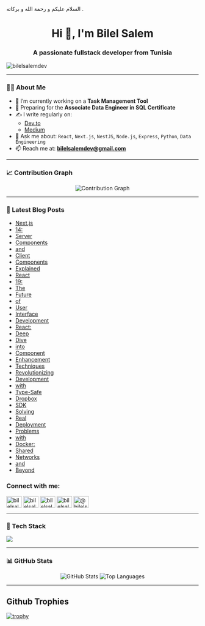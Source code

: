 السلام عليكم و رحمة الله و بركاته . 
<h1 align="center">Hi 👋, I'm Bilel Salem</h1>
<h3 align="center">A passionate fullstack developer from Tunisia</h3>

<p align="left"> <img src="https://komarev.com/ghpvc/?username=bilelsalemdev&label=Profile%20views&color=0e75b6&style=flat" alt="bilelsalemdev" /> </p>

---

### 👨‍💻 About Me

- 🔭 I’m currently working on a **Task Management Tool**
- 🎯 Preparing for the **Associate Data Engineer in SQL Certificate**
- ✍️ I write regularly on:
  - [Dev.to](https://dev.to/bilelsalemdev)
  - [Medium](https://medium.com/@bilelsalemdev)
- 💬 Ask me about:
  `React`, `Next.js`, `NestJS`, `Node.js`, `Express`, `Python`, `Data Engineering`
- 📫 Reach me at: **bilelsalemdev@gmail.com**

---

### 📈 Contribution Graph

<p align="center">
  <img src="https://github-readme-activity-graph.vercel.app/graph?username=bilelsalemdev&bg_color=1a1b27&color=9f9f9f&line=4c8eda&point=ffffff&area=true&hide_border=true" alt="Contribution Graph" />
</p>

---

### 📝 Latest Blog Posts
<!-- BLOG-POST-LIST:START -->
- [Next.js](https://github.com/bilelsalemdev/one-hundred-articles/blob/main/Next.js)
- [14:](https://github.com/bilelsalemdev/one-hundred-articles/blob/main/14:)
- [Server](https://github.com/bilelsalemdev/one-hundred-articles/blob/main/Server)
- [Components](https://github.com/bilelsalemdev/one-hundred-articles/blob/main/Components)
- [and](https://github.com/bilelsalemdev/one-hundred-articles/blob/main/and)
- [Client](https://github.com/bilelsalemdev/one-hundred-articles/blob/main/Client)
- [Components](https://github.com/bilelsalemdev/one-hundred-articles/blob/main/Components)
- [Explained](https://github.com/bilelsalemdev/one-hundred-articles/blob/main/Explained.md)
- [React](https://github.com/bilelsalemdev/one-hundred-articles/blob/main/React)
- [19:](https://github.com/bilelsalemdev/one-hundred-articles/blob/main/19:)
- [The](https://github.com/bilelsalemdev/one-hundred-articles/blob/main/The)
- [Future](https://github.com/bilelsalemdev/one-hundred-articles/blob/main/Future)
- [of](https://github.com/bilelsalemdev/one-hundred-articles/blob/main/of)
- [User](https://github.com/bilelsalemdev/one-hundred-articles/blob/main/User)
- [Interface](https://github.com/bilelsalemdev/one-hundred-articles/blob/main/Interface)
- [Development](https://github.com/bilelsalemdev/one-hundred-articles/blob/main/Development.md)
- [React:](https://github.com/bilelsalemdev/one-hundred-articles/blob/main/React:)
- [Deep](https://github.com/bilelsalemdev/one-hundred-articles/blob/main/Deep)
- [Dive](https://github.com/bilelsalemdev/one-hundred-articles/blob/main/Dive)
- [into](https://github.com/bilelsalemdev/one-hundred-articles/blob/main/into)
- [Component](https://github.com/bilelsalemdev/one-hundred-articles/blob/main/Component)
- [Enhancement](https://github.com/bilelsalemdev/one-hundred-articles/blob/main/Enhancement)
- [Techniques](https://github.com/bilelsalemdev/one-hundred-articles/blob/main/Techniques.md)
- [Revolutionizing](https://github.com/bilelsalemdev/one-hundred-articles/blob/main/Revolutionizing)
- [Development](https://github.com/bilelsalemdev/one-hundred-articles/blob/main/Development)
- [with](https://github.com/bilelsalemdev/one-hundred-articles/blob/main/with)
- [Type-Safe](https://github.com/bilelsalemdev/one-hundred-articles/blob/main/Type-Safe)
- [Dropbox](https://github.com/bilelsalemdev/one-hundred-articles/blob/main/Dropbox)
- [SDK](https://github.com/bilelsalemdev/one-hundred-articles/blob/main/SDK.md)
- [Solving](https://github.com/bilelsalemdev/one-hundred-articles/blob/main/Solving)
- [Real](https://github.com/bilelsalemdev/one-hundred-articles/blob/main/Real)
- [Deployment](https://github.com/bilelsalemdev/one-hundred-articles/blob/main/Deployment)
- [Problems](https://github.com/bilelsalemdev/one-hundred-articles/blob/main/Problems)
- [with](https://github.com/bilelsalemdev/one-hundred-articles/blob/main/with)
- [Docker:](https://github.com/bilelsalemdev/one-hundred-articles/blob/main/Docker:)
- [Shared](https://github.com/bilelsalemdev/one-hundred-articles/blob/main/Shared)
- [Networks](https://github.com/bilelsalemdev/one-hundred-articles/blob/main/Networks)
- [and](https://github.com/bilelsalemdev/one-hundred-articles/blob/main/and)
- [Beyond](https://github.com/bilelsalemdev/one-hundred-articles/blob/main/Beyond.md)

<!-- BLOG-POST-LIST:END -->

<h3 align="left">Connect with me:</h3>
<p align="left">
<a href="https://dev.to/bilelsalemdev" target="blank"><img align="center" src="https://github.com/bilelsalemdev/bilelsalemdev/assets/70206023/1d5c6afb-6a6f-400e-b699-d4583828a063" alt="bilelsalemdev" height="30" width="40" /></a>
<a href="https://twitter.com/bilelsalemdev" target="blank"><img align="center" src="https://raw.githubusercontent.com/rahuldkjain/github-profile-readme-generator/master/src/images/icons/Social/twitter.svg" alt="bilelsalemdev" height="30" width="40" /></a>
<a href="https://linkedin.com/in/bilelsalemdev" target="blank"><img align="center" src="https://raw.githubusercontent.com/rahuldkjain/github-profile-readme-generator/master/src/images/icons/Social/linked-in-alt.svg" alt="bilelsalemdev" height="30" width="40" /></a>
<a href="https://stackoverflow.com/users/bilelsalem" target="blank"><img align="center" src="https://raw.githubusercontent.com/rahuldkjain/github-profile-readme-generator/master/src/images/icons/Social/stack-overflow.svg" alt="bilelsalem" height="30" width="40" /></a>
<a href="https://medium.com/@bilelsalemdev" target="blank"><img align="center" src="https://raw.githubusercontent.com/rahuldkjain/github-profile-readme-generator/master/src/images/icons/Social/medium.svg" alt="@bilelsalemdev" height="30" width="40" /></a>
</p>

---

### 🧠 Tech Stack

<p align="left">
  <img src="https://skillicons.dev/icons?i=ts,js,react,nextjs,nodejs,nestjs,express,python,html,css,sass,tailwind,django,vue,mongodb,postgres,mysql,sqlite,redis,docker,git,redux,graphql,figma,jest,postman,grafana" />
</p>

---

### 📊 GitHub Stats

<p align="center">
  <img src="https://github-readme-stats.vercel.app/api?username=bilelsalemdev&show_icons=true&theme=tokyonight" alt="GitHub Stats" />
  <img src="https://github-readme-stats.vercel.app/api/top-langs/?username=bilelsalemdev&layout=compact&theme=tokyonight" alt="Top Languages" />
</p>

---

## Github Trophies
[![trophy](https://github-profile-trophy.vercel.app/?username=bilelsalemdev&theme=radical)](https://github.com/braiekhazem/github-profile-trophy)
